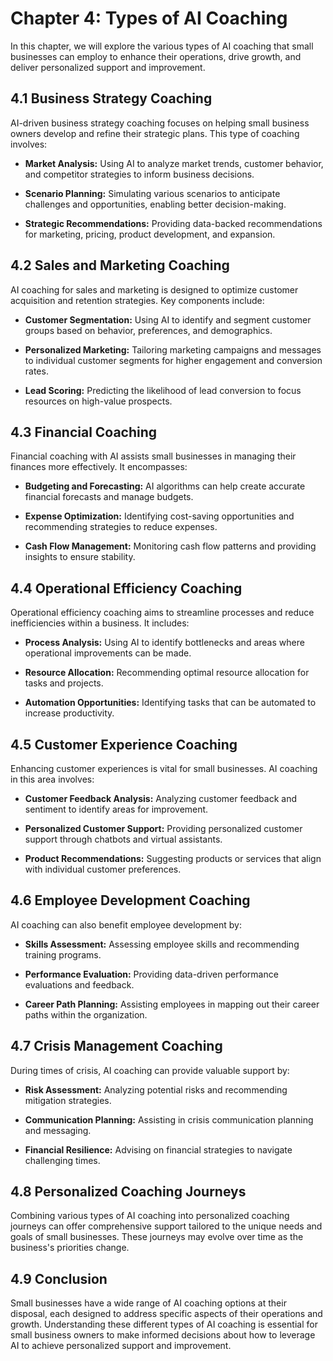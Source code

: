 Chapter 4: Types of AI Coaching
===============================

In this chapter, we will explore the various types of AI coaching that small businesses can employ to enhance their operations, drive growth, and deliver personalized support and improvement.

4.1 Business Strategy Coaching
------------------------------

AI-driven business strategy coaching focuses on helping small business owners develop and refine their strategic plans. This type of coaching involves:

* **Market Analysis:** Using AI to analyze market trends, customer behavior, and competitor strategies to inform business decisions.

* **Scenario Planning:** Simulating various scenarios to anticipate challenges and opportunities, enabling better decision-making.

* **Strategic Recommendations:** Providing data-backed recommendations for marketing, pricing, product development, and expansion.

4.2 Sales and Marketing Coaching
--------------------------------

AI coaching for sales and marketing is designed to optimize customer acquisition and retention strategies. Key components include:

* **Customer Segmentation:** Using AI to identify and segment customer groups based on behavior, preferences, and demographics.

* **Personalized Marketing:** Tailoring marketing campaigns and messages to individual customer segments for higher engagement and conversion rates.

* **Lead Scoring:** Predicting the likelihood of lead conversion to focus resources on high-value prospects.

4.3 Financial Coaching
----------------------

Financial coaching with AI assists small businesses in managing their finances more effectively. It encompasses:

* **Budgeting and Forecasting:** AI algorithms can help create accurate financial forecasts and manage budgets.

* **Expense Optimization:** Identifying cost-saving opportunities and recommending strategies to reduce expenses.

* **Cash Flow Management:** Monitoring cash flow patterns and providing insights to ensure stability.

4.4 Operational Efficiency Coaching
-----------------------------------

Operational efficiency coaching aims to streamline processes and reduce inefficiencies within a business. It includes:

* **Process Analysis:** Using AI to identify bottlenecks and areas where operational improvements can be made.

* **Resource Allocation:** Recommending optimal resource allocation for tasks and projects.

* **Automation Opportunities:** Identifying tasks that can be automated to increase productivity.

4.5 Customer Experience Coaching
--------------------------------

Enhancing customer experiences is vital for small businesses. AI coaching in this area involves:

* **Customer Feedback Analysis:** Analyzing customer feedback and sentiment to identify areas for improvement.

* **Personalized Customer Support:** Providing personalized customer support through chatbots and virtual assistants.

* **Product Recommendations:** Suggesting products or services that align with individual customer preferences.

4.6 Employee Development Coaching
---------------------------------

AI coaching can also benefit employee development by:

* **Skills Assessment:** Assessing employee skills and recommending training programs.

* **Performance Evaluation:** Providing data-driven performance evaluations and feedback.

* **Career Path Planning:** Assisting employees in mapping out their career paths within the organization.

4.7 Crisis Management Coaching
------------------------------

During times of crisis, AI coaching can provide valuable support by:

* **Risk Assessment:** Analyzing potential risks and recommending mitigation strategies.

* **Communication Planning:** Assisting in crisis communication planning and messaging.

* **Financial Resilience:** Advising on financial strategies to navigate challenging times.

4.8 Personalized Coaching Journeys
----------------------------------

Combining various types of AI coaching into personalized coaching journeys can offer comprehensive support tailored to the unique needs and goals of small businesses. These journeys may evolve over time as the business's priorities change.

4.9 Conclusion
--------------

Small businesses have a wide range of AI coaching options at their disposal, each designed to address specific aspects of their operations and growth. Understanding these different types of AI coaching is essential for small business owners to make informed decisions about how to leverage AI to achieve personalized support and improvement.
